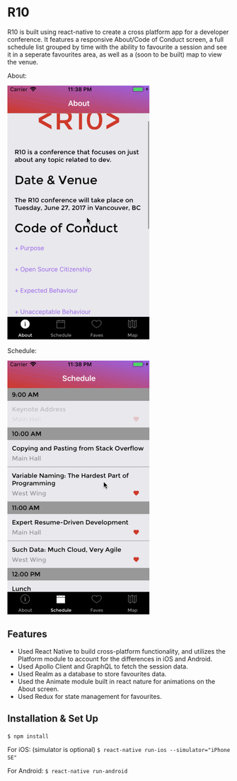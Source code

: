 # R10

R10 is built using react-native to create a cross platform app for a developer conference. It features a responsive About/Code of Conduct screen, a full schedule list grouped by time with the ability to favourite a session and see it in a seperate favourites area, as well as a (soon to be built) map to view the venue.

About:

![About Screen](js/assets/r10-about-gif.gif)

Schedule:

![Schedule Screen](js/assets/r10-schedule-gif.gif)

## Features

- Used React Native to build cross-platform functionality, and utilizes the Platform module to account for the differences in iOS and Android.
- Used Apollo Client and GraphQL to fetch the session data.
- Used Realm as a database to store favourites data. 
- Used the Animate module built in react nature for animations on the About screen.
- Used Redux for state management for favourites.

## Installation & Set Up

`$ npm install`

For iOS: (simulator is optional)
`$ react-native run-ios --simulator="iPhone SE"`

For Android:
`$ react-native run-android`